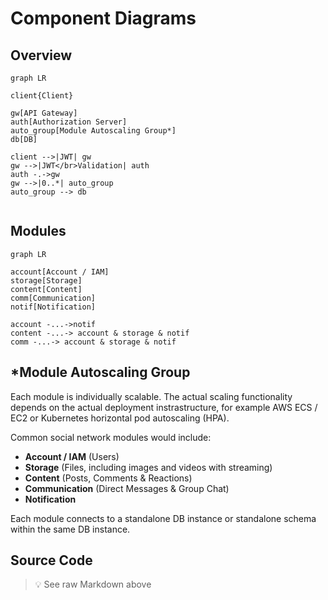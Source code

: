 # Component Diagrams
## Overview
```mermaid
graph LR

client{Client}

gw[API Gateway]
auth[Authorization Server]
auto_group[Module Autoscaling Group*]
db[DB]

client -->|JWT| gw
gw -->|JWT</br>Validation| auth
auth -.->gw
gw -->|0..*| auto_group
auto_group --> db


```
## Modules
```mermaid
graph LR

account[Account / IAM]
storage[Storage]
content[Content]
comm[Communication]
notif[Notification]

account -...->notif
content -...-> account & storage & notif
comm -...-> account & storage & notif
```



## *Module Autoscaling Group

Each module is individually scalable. The actual scaling functionality depends on the actual deployment instrastructure, for example AWS ECS / EC2 or Kubernetes horizontal pod autoscaling (HPA).

Common social network modules would include:

- **Account / IAM** (Users)
- **Storage** (Files, including images and videos with streaming)
- **Content** (Posts, Comments & Reactions)
- **Communication** (Direct Messages & Group Chat)
- **Notification**

Each module connects to a standalone DB instance or standalone schema within the same DB instance.

## Source Code

> 💡 See raw Markdown above

